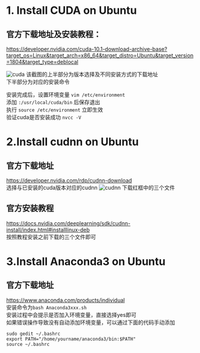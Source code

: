 # 1. Install CUDA on Ubuntu
## 官方下载地址及安装教程：

<https://developer.nvidia.com/cuda-10.1-download-archive-base?target_os=Linux&target_arch=x86_64&target_distro=Ubuntu&target_version=1804&target_type=deblocal>

![cuda](https://github.com/JiaChen-Lee/deeplearning/blob/master/cuda.png)
该截图的上半部分为版本选择及不同安装方式的下载地址<br>
下半部分为对应的安装命令

安装完成后，设置环境变量 `vim /etc/environment` <br>
添加 `:/usr/local/cuda/bin` 后保存退出<br>
执行 `source /etc/environment` 立即生效<br>
验证cuda是否安装成功 `nvcc -V`

# 2.Install cudnn on Ubuntu
## 官方下载地址
<https://developer.nvidia.com/rdp/cudnn-download><br>
选择与已安装的cuda版本对应的cudnn
![cudnn](https://github.com/JiaChen-Lee/deeplearning/blob/master/cudnn.png)
下载红框中的三个文件
## 官方安装教程
<https://docs.nvidia.com/deeplearning/sdk/cudnn-install/index.html#installlinux-deb><br>
按照教程安装之前下载的三个文件即可

# 3.Install Anaconda3 on Ubuntu
## 官方下载地址
<https://www.anaconda.com/products/individual><br>
安装命令为`bash Anaconda3xxx.sh`<br>
安装过程中会提示是否加入环境变量，直接选择yes即可<br>
如果错误操作导致没有自动添加环境变量，可以通过下面的代码手动添加
```
sudo gedit ~/.bashrc
export PATH="/home/yourname/anaconda3/bin:$PATH"
source ~/.bashrc
```
